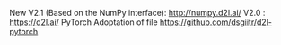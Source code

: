 New V2.1 (Based on the NumPy interface): 
http://numpy.d2l.ai/
V2.0 :
https://d2l.ai/
PyTorch Adoptation of file
https://github.com/dsgiitr/d2l-pytorch
